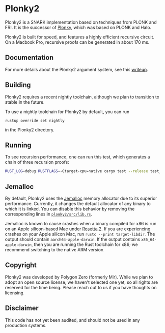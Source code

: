 # Plonky2

Plonky2 is a SNARK implementation based on techniques from PLONK and FRI. It is the successor of [Plonky](https://github.com/mir-protocol/plonky), which was based on PLONK and Halo.

Plonky2 is built for speed, and features a highly efficient recursive circuit. On a Macbook Pro, recursive proofs can be generated in about 170 ms.


## Documentation

For more details about the Plonky2 argument system, see this [writeup](plonky2.pdf).


## Building

Plonky2 requires a recent nightly toolchain, although we plan to transition to stable in the future.

To use a nightly toolchain for Plonky2 by default, you can run
```
rustup override set nightly
```
in the Plonky2 directory.


## Running

To see recursion performance, one can run this test, which generates a chain of three recursion proofs:

```sh
RUST_LOG=debug RUSTFLAGS=-Ctarget-cpu=native cargo test --release test_recursive_recursive_verifier
```


## Jemalloc

By default, Plonky2 uses the [Jemalloc](http://jemalloc.net) memory allocator due to its superior performance. Currently, it changes the default allocator of any binary to which it is linked. You can disable this behavior by removing the corresponding lines in [`plonky2/src/lib.rs`](https://github.com/mir-protocol/plonky2/blob/main/plonky2/src/lib.rs).

Jemalloc is known to cause crashes when a binary compiled for x86 is run on an Apple silicon-based Mac under [Rosetta 2](https://support.apple.com/en-us/HT211861). If you are experiencing crashes on your Apple silicon Mac, run `rustc --print target-libdir`. The output should contain `aarch64-apple-darwin`. If the output contains `x86_64-apple-darwin`, then you are running the Rust toolchain for x86; we recommend switching to the native ARM version.


## Copyright

Plonky2 was developed by Polygon Zero (formerly Mir). While we plan to adopt an open source license, we haven't selected one yet, so all rights are reserved for the time being. Please reach out to us if you have thoughts on licensing.


## Disclaimer

This code has not yet been audited, and should not be used in any production systems.

